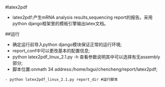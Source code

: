 #latex2pdf
- latex2pdf:产生mRNA analysis results,sequencing report的报告。采用python django框架里的模板引擎输出latex文档。

##运行
- 确定运行前导入python django模块保证正常的运行环境;
- report_conf中可以更改基本的配置信息;
- python latex2pdf_linux_2.1.py -h 查看参数说明其中可以选择有无assembly部分;
- 脚本位置:onmath 34 address:/home/lxgui/chencheng/report/latex2pdf;
```
- python latex2pdf_linux_2.1.py report_dir #运行脚本
```
